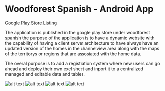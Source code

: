 # Woodforest Spanish - Android App 

[Google Play Store Listing ](https://play.google.com/store/apps/details?id=com.twinrat.woodforest)

The application is published in the google play store under woodforest spanish the purpose of the application is to have a dynamic website with the capability of having a client server architecture to have always have an updated version of the homes in the channelview area along with the maps of the territorys or regions that are assosiated with the home data. 

The overal purpose is to add a registration system where new users can go ahead and deploy their own exel sheet and inport it to a centralized managed and editable data and tables.


![alt text](https://github.com/filehippo/Woodforestapp/blob/master/1.png)
![alt text](https://github.com/filehippo/Woodforestapp/blob/master/2.png)
![alt text](https://github.com/filehippo/Woodforestapp/blob/master/3.png)
![alt text](https://github.com/filehippo/Woodforestapp/blob/master/4.png)





